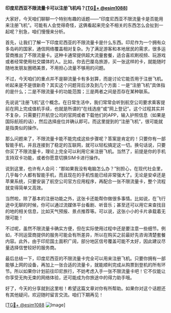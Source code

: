 **印度尼西亚不限流量卡可以注册飞机吗？[[TG💪+ @esim1088](https://t.me/s/esim1088)]**

大家好，今天咱们聊聊一个特别有趣的话题——“印度尼西亚不限流量卡是否能用来注册飞机”。可能有人会觉得奇怪，这俩看起来完全不相关的东西怎么会扯到一起呢？别急，咱们慢慢来分析。

首先，让我们了解一下印度尼西亚的不限流量卡是什么东西。印尼作为一个拥有众多岛屿的国家，通信网络覆盖相对复杂。为了满足游客和本地居民的需求，很多运营商推出了不限流量卡。这种卡通常提供超大流量套餐，适合喜欢刷视频、玩游戏或者经常使用社交媒体的人。比如，你去巴厘岛旅游，买一张这样的卡，就能随时随地发朋友圈晒美景，不用担心流量不够用的问题。

不过，今天咱们的重点并不是聊流量卡有多划算，而是讨论它能否用于注册飞机。听起来是不是很新奇？其实这个问题背后涉及到几个方面：一是“注册飞机”具体指的是什么；二是不限流量卡的功能范围；三是两者之间是否存在某种联系。

先说说“注册飞机”这个概念。在日常生活中，我们常常会听到航空公司要求乘客提前在网上完成值机手续，也就是所谓的“在线选座”或“网上登记”。这个过程其实并不复杂，只需要打开航空公司的官网或者下载他们的APP，输入护照信息（如果是国际航班的话），然后选择座位并确认即可。而这里提到的“注册飞机”，很可能就是指类似的操作。

那么问题来了，不限流量卡能不能完成这些步骤呢？答案是肯定的！只要你有一部智能手机，并且连接到了稳定的互联网，就可以轻松搞定这一切。换句话说，只要你买了不限流量卡，理论上完全可以利用它来注册飞机。当然了，前提是你的手机支持双卡功能，或者你愿意切换SIM卡进行操作。

说到这里，也许有人会问：“那如果我没有电脑怎么办？”别担心，在现代社会里，几乎每个人都有智能手机，而且现在的手机性能已经非常强大了。无论是安卓还是苹果系统，只要安装了航空公司官方应用程序，再配合一张不限流量卡，整个流程就变得简单又高效。

当然啦，除了基本的注册功能之外，这张卡还能帮你做很多事情。比如说，在飞行途中无聊的时候，你可以通过流媒体平台看剧、听音乐；甚至还可以用它来查找目的地的相关信息，比如天气预报、景点推荐等。可以说，这张小小的卡片承载着无限可能！

不过呢，虽然不限流量卡确实方便，但在实际使用过程中还是要注意一些细节。例如，不同运营商提供的服务可能会有所差异，所以在购买之前最好先咨询清楚套餐内容。此外，由于印尼国土面积广阔，部分地区信号覆盖可能不太好，因此建议尽量选择信誉较好的服务商。

最后总结一下，印度尼西亚的不限流量卡完全可以用来注册飞机。只要你拥有一部能够上网的设备，再加上一张合适的流量卡，就能顺利完成从购票到登机的所有环节。所以如果你计划前往印尼旅行，不妨考虑入手一张不限流量卡吧！它不仅能让你享受无拘无束的网络体验，还可能成为你旅途中的得力助手哦。

好了，今天的分享就到这里啦！希望这篇文章对你有所帮助。如果你对这个话题还有其他疑问，欢迎随时留言交流。咱们下期再见！

[[TG💪+ @esim1088](https://t.me/s/esim1088) ![Image](https://i.postimg.cc/4NQfJmqS/Snipaste-2025-05-13-00-14-12.png)]